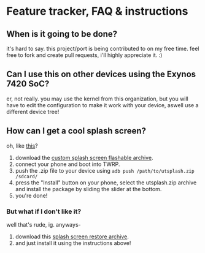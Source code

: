# Feature tracker, FAQ & instructions

## When is it going to be done?
it's hard to say. this project/port is being contributed to on my free time. feel free to fork and create pull requests, i'll highly appreciate it. :)

## Can I use this on other devices using the Exynos 7420 SoC?
er, not really. you may use the kernel from this organization, but you will have to edit the configuration to make it work with your device, aswell use a different device tree!

## How can I get a cool splash screen?
oh, like [this](https://user-images.githubusercontent.com/51330681/133930469-e5fefb5d-dfcb-4980-aca8-40f4df7b5936.jpg)?

1. download the [custom splash screen flashable archive](https://github.com/ubuntu-touch-on-zeroltexx/readme/raw/halium-7.1/utsplash.zip).
2. connect your phone and boot into TWRP.
3. push the .zip file to your device using `adb push /path/to/utsplash.zip /sdcard/`
4. press the "Install" button on your phone, select the utsplash.zip archive and install the package by sliding the slider at the bottom.
5. you're done!

### But what if I don't like it?
well that's rude, ig. anyways-

1. download this [splash screen restore archive](https://github.com/ubuntu-touch-on-zeroltexx/readme/raw/halium-7.1/restore_backup.zip).
2. and just install it using the instructions above!
